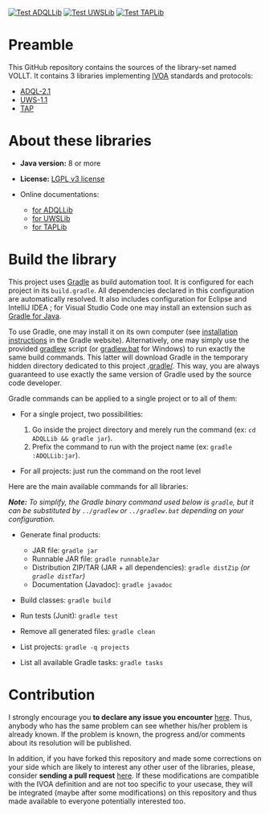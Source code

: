 [![Test ADQLLib](https://github.com/gmantele/vollt/actions/workflows/adqllib.yml/badge.svg)](https://github.com/gmantele/vollt/actions/workflows/adqllib.yml)
[![Test UWSLib](https://github.com/gmantele/vollt/actions/workflows/uwslib.yml/badge.svg)](https://github.com/gmantele/vollt/actions/workflows/uwslib.yml)
[![Test TAPLib](https://github.com/gmantele/vollt/actions/workflows/taplib.yml/badge.svg)](https://github.com/gmantele/vollt/actions/workflows/taplib.yml)

# Preamble

This GitHub repository contains the sources of the library-set named VOLLT. It
contains 3 libraries implementing [IVOA](http://www.ivoa.net/ "International Virtual Observatory Alliance")
standards and protocols:

* [ADQL-2.1](http://www.ivoa.net/documents/ADQL/20180112/index.html "Astronomical Data Query Language")
* [UWS-1.1](http://www.ivoa.net/documents/UWS/20161024/index.html "Universal Worker Service pattern")
* [TAP](http://www.ivoa.net/documents/TAP/ "Table Access Protocol")

# About these libraries

- **Java version:** 8 or more
- **License:** [LGPL v3 license](https://www.gnu.org/licenses/lgpl.html)


- Online documentations:
  - [for ADQLLib](http://cdsportal.u-strasbg.fr/adqltuto/)
  - [for UWSLib](http://cdsportal.u-strasbg.fr/uwstuto/)
  - [for TAPLib](http://cdsportal.u-strasbg.fr/taptuto/)

# Build the library

This project uses [Gradle](https://gradle.org/) as build automation tool. It
is configured for each project in its `build.gradle`. All dependencies
declared in this configuration are automatically resolved. It also includes
configuration for Eclipse and IntelliJ IDEA ; for Visual Studio Code one may
install an extension such as [Gradle for Java](https://marketplace.visualstudio.com/items?itemName=vscjava.vscode-gradle).

To use Gradle, one may install it on its own computer (see
[installation instructions](https://gradle.org/install/) in the Gradle website).
Alternatively, one may simply use the provided [gradlew](gradlew) script
(or [gradlew.bat](gradlew.bat) for Windows) to run exactly the same build
commands. This latter will download Gradle in the temporary hidden directory
dedicated to this project [.gradle/](.gradle). This way, you are always
guaranteed to use exactly the same version of Gradle used by the source code
developer.

Gradle commands can be applied to a single project or to all of them:

- For a single project, two possibilities:
  1. Go inside the project directory and merely run the command
     (ex: `cd ADQLLib && gradle jar`).
  2. Prefix the command to run with the project name
     (ex: `gradle :ADQLLib:jar`).

- For all projects: just run the command on the root level

Here are the main available commands for all libraries:

_**Note:** To simplify, the Gradle binary command used below is `gradle`, but it
can be substituted by `../gradlew` or `../gradlew.bat` depending on your
configuration._

- Generate final products:
    - JAR file: `gradle jar`
    - Runnable JAR file: `gradle runnableJar`
    - Distribution ZIP/TAR (JAR + all dependencies): `gradle distZip`
      _(or `gradle distTar`)_
    - Documentation (Javadoc): `gradle javadoc`

- Build classes: `gradle build`

- Run tests (Junit): `gradle test`

- Remove all generated files: `gradle clean`

- List projects: `gradle -q projects`

- List all available Gradle tasks: `gradle tasks`

# Contribution

I strongly encourage you **to declare any issue you encounter**
[here](https://github.com/gmantele/taplib/issues). Thus, anybody who has the
same problem can see whether his/her problem is already known. If the problem is
known, the progress and/or comments about its resolution will be published.

In addition, if you have forked this repository and made some corrections on
your side which are likely to interest any other user of the libraries, please,
consider **sending a pull request**
[here](https://github.com/gmantele/taplib/pulls). If these modifications are
compatible with the IVOA definition and are not too specific to your usecase,
they will be integrated (maybe after some modifications) on this repository and
thus made available to everyone potentially interested too.
